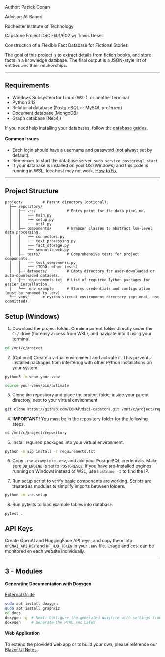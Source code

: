 
Author: Patrick Conan

Advisor: Ali Baheri

Rochester Institute of Technology

Capstone Project DSCI-601/602 w/ Travis Desell

Construction of a Flexible Fact Database for Fictional Stories

The goal of this project is to extract details from fiction books, and store facts in a knowledge database. The final output is a JSON-style list of entities and their relationships.

---

## Requirements

- Windows Subsystem for Linux (WSL), or another terminal
- Python 3.12
- Relational database (PostgreSQL or MySQL preferred)
- Document database (MongoDB)
- Graph database (Neo4j)

If you need help installing your databases, follow the [database guides](docs/database_instructions.md).

#### Common Issues
- Each login should have a username and password (not always set by default).
- Remember to start the database server. `sudo service postgresql start`
- If your database is installed on your OS (Windows) and this code is running in WSL, localhost may not work. [How to Fix](docs/database_instructions.md)

---

## Project Structure

```
project/		 # Parent directory (optional).
  ├── repository/
  │   ├── src/              # Entry point for the data pipeline.
  │   │   ├── main.py
  │   │   ├── setup.py
  │   │   └── util.py
  │   ├── components/       # Wrapper classes to abstract low-level data processing.
  │   │   ├── connectors.py
  │   │   ├── text_processing.py
  │   │   ├── fact_storage.py
  │   │   └── semantic_web.py
  │   ├── tests/            # Comprehensive tests for project components.
  │   │   ├── test_components.py
  │   │   └── (TODO: other tests)
  │   ├── datasets/         # Empty directory for user-downloaded or auto-downloaded datasets.
  │   ├── requirements.txt  # List of required Python packages for easier installation.
  │   └── .env.example      # Stores credentials and configuration (must be renamed to .env).
  └── venv/ 	 # Python virtual environment directory (optional, not committed).
```


## Setup (Windows)

1. Download the project folder. Create a parent folder directly under the `C:/` drive (for easy access from WSL), and navigate into it using your terminal.
```bash
cd /mnt/c/project
```

2. (Optional) Create a virtual environment and activate it. This prevents installed packages from interfering with other Python installations on your system.
```bash
python3 -m venv your-venv
```
```bash
source your-venv/bin/activate
```

3. Clone the repository and place the project folder inside your parent directory, next to your virtual environment.
```bash
git clone https://github.com/C0NAP/dsci-capstone.git /mnt/c/project/repository
```

4. **IMPORTANT!** You must be in the repository folder for the following steps.
```bash
cd /mnt/c/project/repository
```

5. Install required packages into your virtual environment.
```bash
python -m pip install -r requirements.txt
```

6. Copy `.env.example` to `.env`, and add your PostgreSQL credentials. Make sure `DB_ENGINE` is set to `POSTGRESQL`. If you have pre-installed engines running on Windows instead of WSL, use `hostname -I` to find the IP.

7. Run setup script to verify basic components are working. Scripts are treated as modules to simplify imports between folders.
```bash
python -m src.setup
```

8. Run pytests to load example tables into database.
```bash
pytest .
```

## API Keys

Create OpenAI and HuggingFace API keys, and copy them into `OPENAI_API_KEY` and `HF_HUB_TOKEN` in your `.env` file. Usage and cost can be monitored on each website individually.

---

## 3 - Modules

#### Generating Documentation with Doxygen

[External Guide](https://www.woolseyworkshop.com/2020/06/25/documenting-python-programs-with-doxygen/)

```bash
sudo apt install doxygen
sudo apt install graphviz
cd docs
doxygen -g  # Next: Configure the generated doxyfile with settings from the Guide link
doxygen     # Generate the HTML and LaTeX
```

#### Web Application

To extend the provided web app or to build your own, please reference our [Blazor UI Notes](docs/web_app_notes.md).
